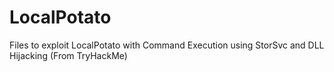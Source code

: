 # LocalPotato
Files to exploit LocalPotato with Command Execution using StorSvc and DLL Hijacking (From TryHackMe)
